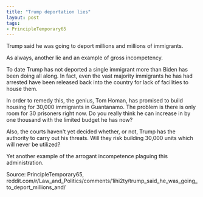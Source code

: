 ```yaml
---
title: "Trump deportation lies"
layout: post
tags:
- PrincipleTemporary65
---
```


Trump said he was going to deport millions and millions of immigrants.

As always, another lie and an example of gross incompetency.

To date Trump has not deported a single immigrant more than Biden has been doing all along. In fact, even the vast majority immigrants he has had arrested have been released back into the country for lack of facilities to house them.

In order to remedy this, the genius, Tom Homan, has promised to build housing for 30,000 immigrants in Guantanamo. The problem is there is only room for 30 prisoners right now. Do you really think he can increase in by one thousand with the limited budget he has now?

Also, the courts haven't yet decided whether, or not, Trump has the authority to carry out his threats. Will they risk building 30,000 units which will never be utilized?

Yet another example of the arrogant incompetence plaguing this administration.

Source: PrincipleTemporary65, reddit.com/r/Law_and_Politics/comments/1ihi2ty/trump_said_he_was_going_to_deport_millions_and/
